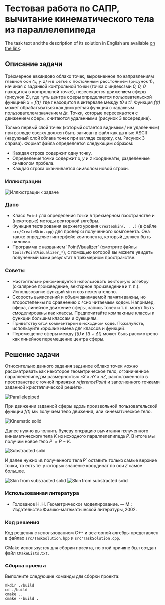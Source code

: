 # Тестовая работа по САПР, вычитание кинематического тела из параллелепипеда

The task text and the description of its solution in English are available [on the link](README.md).

## Описание задачи

Трёхмерное евклидово облако точек, выровненное по направлениям главной оси *(x, y, z)* и в сетке с постоянным расстоянием (рисунок 1), начиная с заданной контрольной точки (точка с индексами *0, 0, 0* находится в контрольной точке), пересекается движением сферы (рисунок 2), где путь центра сферы определяется пользовательской функцией *x = f(t),* где *t* находится в интервале между *t0* и *t1.* Функция *f(t)* может обрабатываться как дискретная функция с заданным пользователем значением *∆t.* Точки, которые пересекаются с движением сферы, считаются удаленными (рисунок 3 посередине).

Только первый слой точек (который остается видимым / не удалённым) при взгляде сверху должен быть записан в файл как данные ASCII (наружный слой облака точек при взгляде свержу, см. Рисунок 3 справа). Формат файла определяется следующим образом:

- Каждая строка содержит одну точку.
- Определение точки содержит *x, y* и *z* координаты, разделённые символом пробела.
- Каждая строка оканчивается символом новой строки.

### Иллюстрации

![Иллюстрации к задаче](/pictures/01_Task_Illustrations.png)

### Дано

- Класс ```Point``` для определения точки в трёхмерном пространстве и (некоторые) методы векторной алгебры.
- Функция тестирования верхнего уровня ```CreateSkin(. . .)``` (в файле ```src/CreateSkin.cpp```) для проверки полученного компонента. Она также определяет интерфейс компонента, который должен быть написан.
- Программа с названием 'PointVisualizer' (смотрите файлы ```tools/PointVisualizer_*```), с помощью которой вы можете увидеть полученный вами результат в трёхмерном пространстве.

### Советы

- Настоятельно рекомендуется использовать векторную алгебру (скалярное произведение, векторное произведение и т. п.). Использование функций sin и cos нежелательно.
- Скорость вычислений и объем занимаемой памяти важны, но второстепенны по сравнению с ясно читаемым кодом. Например, сфера, линейное движение сферы, запись точек и т. п. могут быть смоделированы как классы. Предпочитайте компактные классы и функции большим классам и функциям.
- Приветствуются комментарии в исходном коде. Пожалуйста, используйте *хорошие* имена для классов и функций.
- Перемещение сферы между *f(t)* и *f(t + ∆t)* может быть рассмотрено как линейное перемещение центра сферы.

## Решение задачи

Относительно данного задания заданное облако точек можно рассматривать как некоторое геометрическое тело, ограниченное параллелепипедом размерностью *nX x nY x nZ,*  расположенного в пространстве с точной привязки *referencePoint* и заполненного точками заданной кристаллической решётки.

![Parallelepiped](/pictures/02_Parallelepiped.png)

При движении заданной сферы вдоль произвольной пользовательской функции *f(t)* мы получаем тело движения, или кинематическое тело.

![Kinematic solid](/pictures/03_Kinematic_Solid.png)

Далее нужно выполнить булеву операцию вычитания полученного кинематического тела *K* из исходного параллелепипеда *P.* В итоге мы получим новое тело *P` = P − K.*

![Substracted solid](/pictures/04_Subtraction.png)

И далее нужно из полученного тела *P`* оставить только самые верхние точки, то есть те, у которых значение координат по оси *Z* самое большее.

![Skin from substracted solid](/pictures/05_Skin_01.png) ![Skin from substracted solid](/pictures/06_Skin_02.png)

### Использованная литература

- Голованов Н. Н. Геометрическое моделирование. — М.: Издательство Физико-математической литературы, 2002.

### Код решения

Код решения с использованием C++ и векторной алгебры представлен в файлах ```src/TaskSolution.hpp``` и ```src/TaskSolution.cpp```.

CMake используется для сборки проекта, по этой причине был создан файл ```CMakeLists.txt```.

### Сборка проекта

Выполните следующие команды для сборки проекта:

```
mkdir ./build
cd ./build
cmake ..
cmake --build .
```
